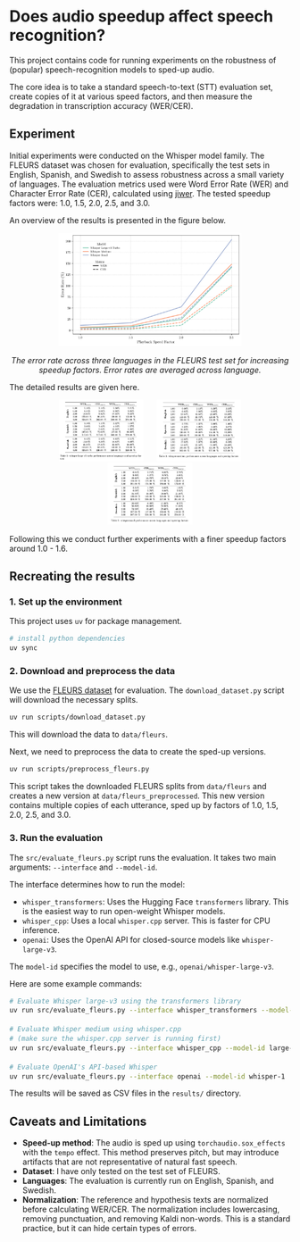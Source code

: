 # Does audio speedup affect speech recognition?

This project contains code for running experiments on the robustness of (popular) speech-recognition models to sped-up audio. 

The core idea is to take a standard speech-to-text (STT) evaluation set, create copies of it at various speed factors, and then measure the degradation in transcription accuracy (WER/CER).

## Experiment

Initial experiments were conducted on the Whisper model family. The FLEURS dataset was chosen for evaluation, specifically the test sets in English, Spanish, and Swedish to assess robustness across a small variety of languages. The evaluation metrics used were Word Error Rate (WER) and Character Error Rate (CER), calculated using [jiwer](https://github.com/jitsi/jiwer). The tested speedup factors were: 1.0, 1.5, 2.0, 2.5, and 3.0.

An overview of the results is presented in the figure below.

<p align="center">
  <img src="/results/assets/error_rate_speedup.png" alt="Error Rate vs Speedup" width="65%">
</p>

<p align="center">
  <em>The error rate across three languages in the FLEURS test set for increasing speedup factors. Error rates are averaged across language.</em>
</p>

The detailed results are given here.
<p align="center">
  <img src="/results/assets/whisper-large-v3-turbo-table.png" width="30%" style="margin: 0 10px;">
  <img src="/results/assets/whisper-medium-table.png" width="30%" style="margin: 0 10px;">
  <img src="/results/assets/whisper-small-table.png" width="30%" style="margin: 0 10px;">
</p>

Following this we conduct further experiments with a finer speedup factors around 1.0 - 1.6. 

## Recreating the results

### 1. Set up the environment

This project uses `uv` for package management.

```bash
# install python dependencies
uv sync
```

### 2. Download and preprocess the data

We use the [FLEURS dataset](https://huggingface.co/datasets/google/fleurs) for evaluation. The `download_dataset.py` script will download the necessary splits.

```bash
uv run scripts/download_dataset.py
```

This will download the data to `data/fleurs`.

Next, we need to preprocess the data to create the sped-up versions.

```bash
uv run scripts/preprocess_fleurs.py
```

This script takes the downloaded FLEURS splits from `data/fleurs` and creates a new version at `data/fleurs_preprocessed`. This new version contains multiple copies of each utterance, sped up by factors of 1.0, 1.5, 2.0, 2.5, and 3.0.

### 3. Run the evaluation

The `src/evaluate_fleurs.py` script runs the evaluation. It takes two main arguments: `--interface` and `--model-id`.

The interface determines how to run the model:

*   `whisper_transformers`: Uses the Hugging Face `transformers` library. This is the easiest way to run open-weight Whisper models.
*   `whisper_cpp`: Uses a local `whisper.cpp` server. This is faster for CPU inference.
*   `openai`: Uses the OpenAI API for closed-source models like `whisper-large-v3`.

The `model-id` specifies the model to use, e.g., `openai/whisper-large-v3`.

Here are some example commands:

```bash
# Evaluate Whisper large-v3 using the transformers library
uv run src/evaluate_fleurs.py --interface whisper_transformers --model-id openai/whisper-large-v3

# Evaluate Whisper medium using whisper.cpp
# (make sure the whisper.cpp server is running first)
uv run src/evaluate_fleurs.py --interface whisper_cpp --model-id large-v3

# Evaluate OpenAI's API-based Whisper
uv run src/evaluate_fleurs.py --interface openai --model-id whisper-1
```

The results will be saved as CSV files in the `results/` directory.

## Caveats and Limitations

*   **Speed-up method**: The audio is sped up using `torchaudio.sox_effects` with the `tempo` effect. This method preserves pitch, but may introduce artifacts that are not representative of natural fast speech.
*   **Dataset**: I have only tested on the test set of FLEURS.
*   **Languages**: The evaluation is currently run on English, Spanish, and Swedish.
*   **Normalization**: The reference and hypothesis texts are normalized before calculating WER/CER. The normalization includes lowercasing, removing punctuation, and removing Kaldi non-words. This is a standard practice, but it can hide certain types of errors.